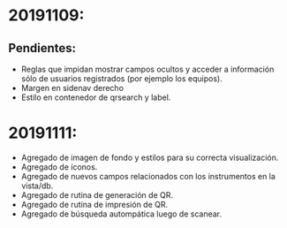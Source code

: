 # 20191109:

## Pendientes:

- Reglas que impidan mostrar campos ocultos y acceder a información sólo de usuarios registrados (por ejemplo los equipos).
- Margen en sidenav derecho
- Estilo en contenedor de qrsearch y label.

# 20191111:

- Agregado de imagen de fondo y estilos para su correcta visualización.
- Agregado de íconos.
- Agregado de nuevos campos relacionados con los instrumentos en la vista/db.
- Agregado de rutina de generación de QR.
- Agregado de rutina de impresión de QR.
- Agregado de búsqueda autompática luego de scanear.

